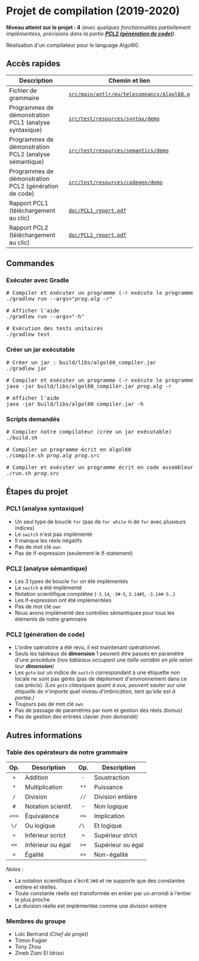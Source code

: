 # Projet de compilation (2019-2020)

**Niveau atteint sur le projet : 4** *(avec quelques fonctionnalités partiellement implémentées, précisions dans la partie [**PCL2 (génération de code)**](#pcl2-génération-de-code)).*

Réalisation d'un compilateur pour le language Algol60.

## Accès rapides

| Description | Chemin et lien |
|--- | --- |
| Fichier de grammaire | [`src/main/antlr/eu/telecomnancy/Algol60.g`](src/main/antlr/eu/telecomnancy/Algol60.g) |
| Programmes de démonstration PCL1 (analyse syntaxique) | [`src/test/resources/syntax/demo`](src/test/resources/syntax/demo) |
| Programmes de démonstration PCL2 (analyse sémantique) | [`src/test/resources/semantics/demo`](src/test/resources/semantics/demo) |
| Programmes de démonstration PCL2 (génération de code) | [`src/test/resources/codegen/demo`](src/test/resources/codegen/demo) |
| Rapport PCL1 (téléchargement au clic) | [`doc/PCL1_report.pdf`](https://gitlab.telecomnancy.univ-lorraine.fr/LoA-c.Bertrand/bertra182u/-/raw/master/doc/PCL1_report.pdf?inline=false) |
| Rapport PCL2 (téléchargement au clic) | [`doc/PCL2_report.pdf`](https://gitlab.telecomnancy.univ-lorraine.fr/LoA-c.Bertrand/bertra182u/-/raw/master/doc/PCL2_report.pdf?inline=false) |

## Commandes

### Exécuter avec Gradle

<pre>
# Compiler et exécuter un programme (-r exécute le programme automatiquement)
./gradlew run --args="<i>prog.alg -r</i>"

# Afficher l'aide
./gradlew run --args="-h"

# Exécution des tests unitaires
./gradlew test
</pre>

### Créer un jar exécutable

<pre>
# Créer un jar : build/libs/algol60_compiler.jar
./gradlew jar

# Compiler et exécuter un programme (-r exécute le programme automatiquement)
java -jar build/libs/algol60_compiler.jar <i>prog.alg</i> -r

# Afficher l'aide
java -jar build/libs/algol60_compiler.jar -h
</pre>

### Scripts demandés

<pre>
# Compiler notre compilateur (crée un jar exécutable)
./build.sh

# Compiler un programme écrit en Algol60
./compile.sh <i>prog.alg prog.src</i>

# Compiler et exécuter un programme écrit en code assembleur
./run.sh <i>prog.src</i>
</pre>

## Étapes du projet

### PCL1 (analyse syntaxique)

- Un seul type de boucle `for` (pas de `for while` ni de `for` avec plusieurs indices)
- Le `switch` n'est pas implémenté
- Il manque les réels négatifs
- Pas de mot clé `own`
- Pas de if-expression (seulement le if-statement)

### PCL2 (analyse sémantique)

- Les 3 types de boucle `for` on été implémentés
- Le `switch` a été implémenté
- Notation scientifique complétée (`-3.14`, `-3#-5`, `3.14#5`, `-3.14#-5`...)
- Les if-expression ont été implémentées
- Pas de mot clé `own`
- Nous avons implémenté des contrôles sémantiques pour tous les éléments de notre grammaire

### PCL2 (génération de code)

- L'ordre opératoire a été revu, il est maintenant opérationnel.
- Seuls les tableaux de **dimension** 1 peuvent être passés en paramètre d'une procédure *(nos tableaux occupent une taille variable en pile selon leur **dimension**)*
- Les `goto` sur un indice de `switch` correspondant à une étiquette non locale ne sont pas gérés (pas de dépilement d'environnement dans ce cas précis). *(Les `goto` classiques quant à eux, peuvent sauter sur une étiquelle de n'importe quel niveau d'imbrication, tant qu'elle est à portée.)*
- Toujours pas de mot clé `own`
- Pas de passage de paramètres par nom et gestion des réels *(bonus)*
- Pas de gestion des entrées clavier *(non demandé)*

## Autres informations

### Table des opérateurs de notre grammaire

| Op.   | Description         | Op.  | Description        |
|:-----:|---------------------|:----:|--------------------|
| `+`   | Addition            | `-`  | Soustraction       |
| `*`   | Multiplication      | `**` | Puissance          |
| `/`   | Division            | `//` | Division entière   | 
| `#`   | Notation scientif.  | `~`  | Non logique        |
| `<=>` | Équivalence         | `=>` | Implication        |
| `\/`  | Ou logique          | `/\ `| Et logique         |
| `<`   | Inférieur scrict    | `>`  | Supérieur strict   |
| `<=`  | Inférieur ou égal   | `>=` | Supérieur ou égal  |
| `=`   | Égalité             | `<>` | Non-égalité        |

*Notes :*
- La notation scientifique s'écrit `3#8` et ne supporte que des constantes entière et réelles.
- Toute constante réelle est transformée en entier par un arrondi à l'entier le plus proche
- La division réelle est implémentée comme une division entière

### Membres du groupe

- Loïc Bertrand *(Chef de projet)*
- Timon Fugier
- Tony Zhou
- Zineb Ziani El Idrissi


